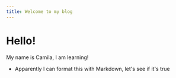 ```yaml
---
title: Welcome to my blog
---
```


# Hello!

My name is Camila, I am learning!

* Apparently I can format this with Markdown, let's see if it's true

